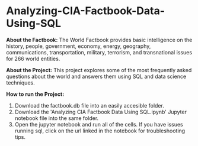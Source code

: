 # Analyzing-CIA-Factbook-Data-Using-SQL

**About the Factbook:** The World Factbook provides basic intelligence on the history, people, government, economy, energy, geography, communications, transportation, military, terrorism, and transnational issues for 266 world entities.

**About the Project:** This project explores some of the most frequently asked questions about the world and answers them using SQL and data science techniques.

**How to run the Project:**
1. Download the factbook.db file into an easily accesible folder.
2. Download the 'Analyzing CIA Factbook Data Using SQL.ipynb' Jupyter notebook file into the same folder.
3. Open the jupyter notebook and run all of the cells. If you have issues running sql, click on the url linked in the notebook for troubleshooting tips.

